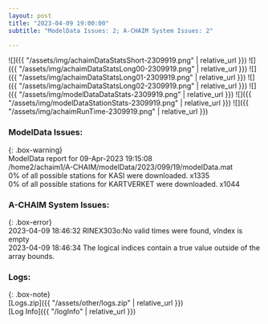 ```yaml
---
layout: post
title: "2023-04-09 19:00:00"
subtitle: "ModelData Issues: 2; A-CHAIM System Issues: 2"

---
```


![]({{ "/assets/img/achaimDataStatsShort-2309919.png" | relative_url }})
![]({{ "/assets/img/achaimDataStatsLong00-2309919.png" | relative_url }})
![]({{ "/assets/img/achaimDataStatsLong01-2309919.png" | relative_url }})
![]({{ "/assets/img/achaimDataStatsLong02-2309919.png" | relative_url }})
![]({{ "/assets/img/modelDataDataStats-2309919.png" | relative_url }})
![]({{ "/assets/img/modelDataStationStats-2309919.png" | relative_url }})
![]({{ "/assets/img/achaimRunTime-2309919.png" | relative_url }})


### ModelData Issues:  
  
{: .box-warning}  
 ModelData report for 09-Apr-2023 19:15:08   
 /home2/achaim1/A-CHAIM/modelData/2023/099/19/modelData.mat   
 0% of all possible stations for KASI were downloaded. x1335   
 0% of all possible stations for KARTVERKET were downloaded. x1044   
  
### A-CHAIM System Issues:  
  
{: .box-error}  
2023-04-09 18:46:32 RINEX303o:No valid times were found, vIndex is empty  
2023-04-09 18:46:34 The logical indices contain a true value outside of the array bounds.  

### Logs:  
  
{: .box-note}  
[Logs.zip]({{ "/assets/other/logs.zip" | relative_url }})  
[Log Info]({{ "/logInfo" | relative_url }})  
